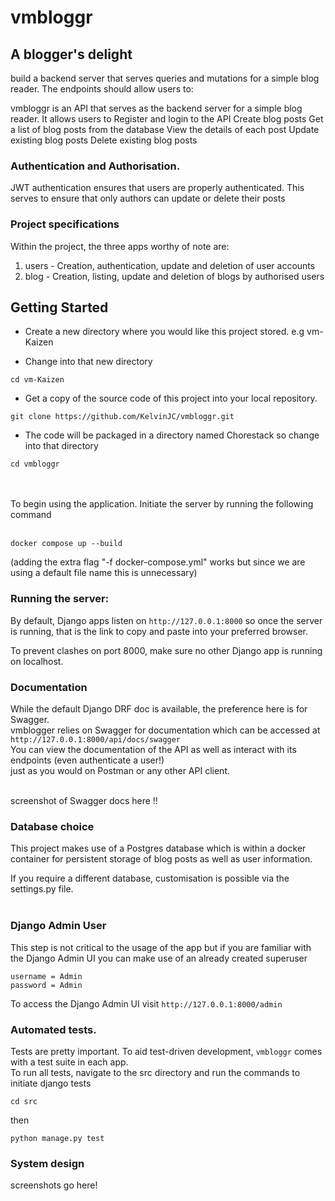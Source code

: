 # vmbloggr

## A blogger's delight

build a backend server that serves queries and mutations for a simple blog reader. 
The endpoints should allow users to:

vmbloggr is an API that serves as the backend server for a simple blog reader. It allows users to 
Register and login to the API
Create blog posts
Get a list of blog posts from the database
View the details of each post
Update existing blog posts
Delete existing blog posts


### Authentication and Authorisation.

JWT authentication ensures that users are properly authenticated. 
This serves to ensure that only authors can update or delete their posts

### Project specifications
Within the project, the three apps worthy of note are:
1. users - Creation, authentication, update and deletion of user accounts 
2. blog - Creation, listing, update and deletion of blogs by authorised users  



## Getting Started
* Create a new directory where you would like this project stored. e.g vm-Kaizen

* Change into that new directory

```
cd vm-Kaizen
```

* Get a copy of the source code of this project into your local repository.

```
git clone https://github.com/KelvinJC/vmbloggr.git
```

* The code will be packaged in a directory named Chorestack so change into that directory

```
cd vmbloggr
```

<br><br>
To begin using the application. Initiate the server by running the following command
<br><br>
```
docker compose up --build 
```
(adding the extra flag "-f docker-compose.yml" works but since we are using a default file name this is unnecessary)


### Running the server:
By default, Django apps listen on ```http://127.0.0.1:8000``` so once the server is running, 
that is the link to copy and paste into your preferred browser.<br>

To prevent clashes on port 8000, make sure no other Django app is running on localhost.


### Documentation
While the default Django DRF doc is available, the preference here is for Swagger. <br>
vmblogger relies on Swagger for documentation which can be accessed at ```http://127.0.0.1:8000/api/docs/swagger``` <br>
You can view the documentation of the API as well as interact with its endpoints (even authenticate a user!) <br>
just as you would on Postman or any other API client.

<br>
screenshot of Swagger docs here !!

### Database choice
This project makes use of a Postgres database which is within a docker container 
for persistent storage of blog posts as well as user information. 

If you require a different database, customisation is possible via the settings.py file. <br><br>


### Django Admin User
This step is not critical to the usage of the app but if you are familiar with the Django Admin UI you can make use of an already created superuser 

```
username = Admin
password = Admin
```

To access the Django Admin UI visit ```http://127.0.0.1:8000/admin```

### Automated tests. 
Tests are pretty important. To aid test-driven development, ```vmbloggr``` comes with a test suite in each app. <br>
To run all tests, navigate to the src directory and run the commands to initiate django tests<br>

```
cd src
```
then 

```
python manage.py test
```

### System design

screenshots go here!